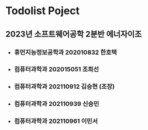 # Todolist Poject
## 2023년 소프트웨어공학 2분반 에너자이조
* ### 휴먼지능정보공학과 202010832 한호택
* ### 컴퓨터과학과 202015051 조희선
* ### 컴퓨터과학과 202110912 김승현 (조장)
* ### 컴퓨터과학과 202110939 신승민
* ### 컴퓨터과학과 202110961 이민서
